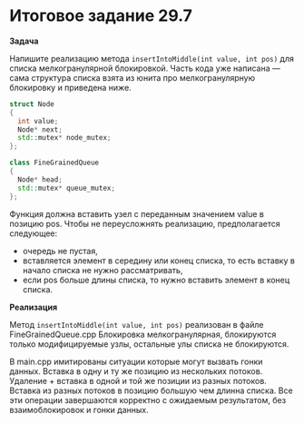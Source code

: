 # Итоговое задание 29.7

**Задача**

Напишите реализацию метода `insertIntoMiddle(int value, int pos)` для списка мелкогранулярной блокировкой. Часть кода уже написана — сама структура списка взята из юнита про мелкогранулярную блокировку и приведена ниже.
```cpp
struct Node
{
  int value;
  Node* next;
  std::mutex* node_mutex;
};

class FineGrainedQueue
{
  Node* head;
  std::mutex* queue_mutex;
};
```
Функция должна вставить узел с переданным значением value в позицию pos. Чтобы не переусложнять реализацию, предполагается следующее:

 - очередь не пустая,
 - вставляется элемент в середину или конец списка, то есть вставку в начало списка не нужно рассматривать,
 - если pos больше длины списка, то нужно вставить элемент в конец списка.

**Реализация**

Метод `insertIntoMiddle(int value, int pos)` реализован в файле FineGrainedQueue.cpp
Блокировка мелкогранулярная, блокируются только модифицируемые узлы, остальные улы списка не блокируются.

В main.cpp имитированы ситуации которые могут вызвать гонки данных. Вставка в одну и ту же позицию из нескольких потоков. Удаление + вставка в одной и той же позиции из разных потоков. Вставка из разных потоков в позицию большую чем длинна списка. Все эти операции завершаются корректно с ожидаемым результатом, без взаимоблокировок и гонки данных.